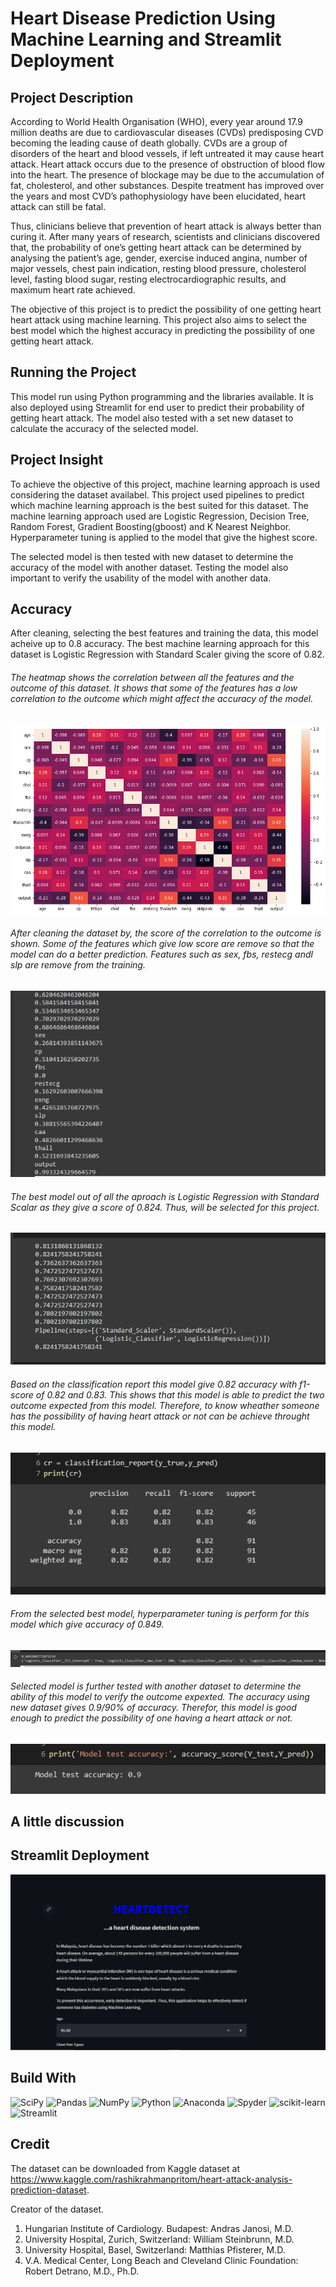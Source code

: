# Heart Disease Prediction Using Machine Learning and Streamlit Deployment
 
## Project Description
 According to World Health Organisation (WHO), every year around 17.9 million deaths are due to cardiovascular diseases (CVDs) predisposing CVD becoming the leading cause of death globally. CVDs are a group of disorders of the heart and blood vessels, if left untreated it may cause heart attack. Heart attack occurs due to the presence of obstruction of blood flow into the heart. The presence of blockage may be due to the accumulation of fat, cholesterol, and other substances. Despite treatment has improved over the years and most CVD’s pathophysiology have been elucidated, heart attack can still be fatal.

 Thus, clinicians believe that prevention of heart attack is always better than curing it. After many years of research, scientists and clinicians discovered that, the probability of one’s getting heart attack can be determined by analysing the patient’s age, gender, exercise induced angina, number of major vessels, chest pain indication, resting blood pressure, cholesterol level, fasting blood sugar, resting electrocardiographic results, and maximum heart rate achieved.

The objective of this project is to predict the possibility of one getting heart heart attack using machine learning. This project also aims to select the best model which the highest accuracy in predicting the possibility of one getting heart attack.

## Running the Project
This model run using Python programming and the libraries available. It is also deployed using Streamlit for end user to predict their probability of getting heart attack. The model also tested with a set new dataset to calculate the accuracy of the selected model.

## Project Insight
To achieve the objective of this project, machine learning approach is used considering the dataset availabel. This project used pipelines to predict which machine learning approach is the best suited for this dataset. The machine learning approach used are Logistic Regression, Decision Tree, Random Forest, Gradient Boosting(gboost) and K Nearest Neighbor. Hyperparameter tuning is applied to the model that give the highest score. 

The selected model is then tested with new dataset to determine the accuracy of the model with another dataset. Testing the model also important to verify the usability of the model with another data. 

## Accuracy
After cleaning, selecting the best features and training the data, this model acheive up to 0.8 accuracy. The best machine learning approach for this dataset is Logistic Regression with Standard Scaler giving the score of 0.82. 

###### The heatmap shows the correlation between all the features and the outcome of this dataset. It shows that some of the features has a low correlation to the outcome which might affect the accuracy of the model. 
![Heatmap](https://github.com/noorhanifah/Heart-Attack-Prediction-Using-Machine-Learning/blob/main/Heatmap.png)

###### After cleaning the dataset by, the score of the correlation to the outcome is shown. Some of the features which give low score are remove so that the model can do a better prediction. Features such as sex, fbs, restecg andl slp are remove from the training. 
![Correlation](https://github.com/noorhanifah/Heart-Attack-Prediction-Using-Machine-Learning/blob/main/Score/correlation_score.PNG)

###### The best model out of all the aproach is Logistic Regression with Standard Scalar as they give a score of 0.824. Thus, will be selected for this project. 
![Best Model](https://github.com/noorhanifah/Heart-Attack-Prediction-Using-Machine-Learning/blob/main/Score/best_model.PNG)

###### Based on the classification report this model give 0.82 accuracy with f1-score of 0.82 and 0.83. This shows that this model is able to predict the two outcome expected from this model. Therefore, to know wheather someone has the possibility of having heart attack or not can be achieve throught this model.
![CR](https://github.com/noorhanifah/Heart-Attack-Prediction-Using-Machine-Learning/blob/main/Score/classification_report.PNG)

###### From the selected best model, hyperparameter tuning is perform for this model which give accuracy of 0.849.
![Hyperparameter tuning](https://github.com/noorhanifah/Heart-Attack-Prediction-Using-Machine-Learning/blob/main/Score/hyperparameter_tuning_score.PNG)

###### Selected model is further tested with another dataset to determine the ability of this model to verify the outcome expexted. The accuracy using new dataset gives 0.9/90% of accuracy. Therefor, this model is good enough to predict the possibility of one having a heart attack or not. 
![Model testing](https://github.com/noorhanifah/Heart-Attack-Prediction-Using-Machine-Learning/blob/main/Score/model_test_accuracy.PNG)

## A little discussion

## Streamlit Deployment 
![Streamlit](https://github.com/noorhanifah/Heart-Attack-Prediction-Using-Machine-Learning/blob/main/Streamlit%20app/Streamlit_app.PNG)

## Build With
 ![SciPy](https://img.shields.io/badge/SciPy-%230C55A5.svg?style=for-the-badge&logo=scipy&logoColor=%white)
 ![Pandas](https://img.shields.io/badge/pandas-%23150458.svg?style=for-the-badge&logo=pandas&logoColor=white)
 ![NumPy](https://img.shields.io/badge/numpy-%23013243.svg?style=for-the-badge&logo=numpy&logoColor=white)
 ![Python](https://img.shields.io/badge/python-3670A0?style=for-the-badge&logo=python&logoColor=ffdd54)
 ![Anaconda](https://img.shields.io/badge/Anaconda-%2344A833.svg?style=for-the-badge&logo=anaconda&logoColor=white)
 ![Spyder](https://img.shields.io/badge/Spyder-838485?style=for-the-badge&logo=spyder%20ide&logoColor=maroon)
 ![scikit-learn](https://img.shields.io/badge/scikit--learn-%23F7931E.svg?style=for-the-badge&logo=scikit-learn&logoColor=white)
 ![Streamlit](https://img.shields.io/badge/Streamlit-FF4B4B?style=for-the-badge&logo=Streamlit&logoColor=white)

## Credit
The dataset can be downloaded from Kaggle dataset at https://www.kaggle.com/rashikrahmanpritom/heart-attack-analysis-prediction-dataset. 

Creator of the dataset.
1. Hungarian Institute of Cardiology. Budapest: Andras Janosi, M.D.
2. University Hospital, Zurich, Switzerland: William Steinbrunn, M.D.
3. University Hospital, Basel, Switzerland: Matthias Pfisterer, M.D.
4. V.A. Medical Center, Long Beach and Cleveland Clinic Foundation: Robert Detrano, M.D., Ph.D.
